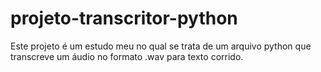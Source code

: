 # projeto-transcritor-python
Este projeto é um estudo meu no qual se trata de um arquivo python que transcreve um áudio no formato .wav para texto corrido.
